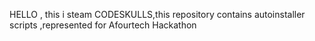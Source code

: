 HELLO , this i steam CODESKULLS,this repository contains autoinstaller scripts ,represented for Afourtech Hackathon

